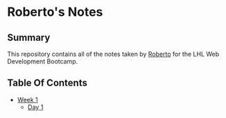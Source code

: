 # Roberto's Notes

## Summary

This repository contains all of the notes taken by [Roberto](https://github.com/robertocervantesbetancourt) for the LHL Web Development Bootcamp.

## Table Of Contents

* [Week 1](/Week_1)
  * [Day 1](Week_1/Day_1)